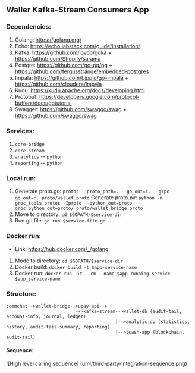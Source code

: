 ## Waller Kafka-Stream Consumers App

### Dependencies:
1. Golang: https://golang.org/
2. Echo: https://echo.labstack.com/guide/installation/
5. Kafka: https://github.com/lovoo/goka + https://github.com/Shopify/sarama
6. Postgre: https://github.com/go-pg/pg + https://github.com/fergusstrange/embedded-postgres
7. Impala: https://github.com/bippio/go-impala + https://github.com/cloudera/impyla
8. Kudu: https://kudu.apache.org/docs/developing.html
9. Protobuf: https://developers.google.com/protocol-buffers/docs/gotutorial
11. Swagger: https://github.com/swaggo/swag + https://github.com/swaggo/swag
### Services:
1. `core-bridge`
2. `core-stream`
8. `analytics` -- `python`
9. `reporting` -- `python`
### Local run:
1. Generate proto.go: ``protoc --proto_path=. --go_out=:. --grpc-go_out=:. proto/wallet.proto``
   Generate proto.py: ``python -m grpc_tools.protoc -Iproto --python_out=proto --grpc_python_out=proto/ proto/wallet_bridge.proto``
2. Move to directory: `cd $GOPATH/$service-dir`
3. Run go file: `go run $service-file.go`
### Docker run:
* Link: https://hub.docker.com/_/golang

1. Mode to directory: `cd $GOPATH/$service-dir`
2. Docker build: `docker build -t $app-service-name`
3. Docker run: `docker run -it --rm --name $app-running-service $app_service-name`
### Structure:
 ```
 commchat-->wallet-bridge-->upay-api-->
                          |-->kafka-stream-->wallet-db (audit-tail, account-info, journal, ledger)
                                          |-->analytic-db (statistics, history, audit-tail-summary, reporting)
                                          |-->tcash-app (blockchain, audit-tail)
```
#### Sequence:
![High level calling sequence] (uml/third-party-integration-sequence.png)